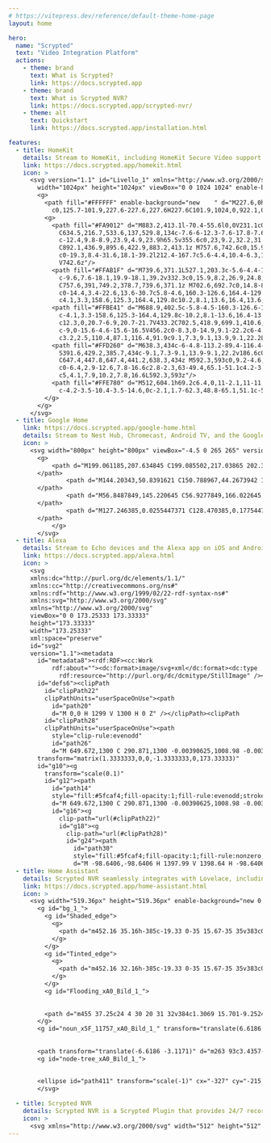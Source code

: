 ```yaml
---
# https://vitepress.dev/reference/default-theme-home-page
layout: home

hero:
  name: "Scrypted"
  text: "Video Integration Platform"
  actions:
    - theme: brand
      text: What is Scrypted?
      link: https://docs.scrypted.app
    - theme: brand
      text: What is Scrypted NVR?
      link: https://docs.scrypted.app/scrypted-nvr/
    - theme: alt
      text: Quickstart
      link: https://docs.scrypted.app/installation.html

features:
  - title: HomeKit
    details: Stream to HomeKit, including HomeKit Secure Video support for smart detections.
    link: https://docs.scrypted.app/homekit.html
    icon: >
      <svg version="1.1" id="Livello_1" xmlns="http://www.w3.org/2000/svg" xmlns:xlink="http://www.w3.org/1999/xlink" x="0px" y="0px"
        width="1024px" height="1024px" viewBox="0 0 1024 1024" enable-background="new 0 0 1024 1024" xml:space="preserve">
        <g>
          <path fill="#FFFFFF" enable-background="new    " d="M227.6,0h568.9C922.1,0,1024,101.9,1024,227.6v568.9
            c0,125.7-101.9,227.6-227.6,227.6H227.6C101.9,1024,0,922.1,0,796.4V227.6C0,101.9,101.9,0,227.6,0z"/>
          <g>
            <path fill="#FA9012" d="M883.2,413.1l-70.4-55.6l0,0V231.1c0-8.6-3.4-11-9.5-11h-64.4c-7,0-11.3,1.4-11.3,11v59.1l0,0
              C634.5,216.7,533.6,137,529.8,134c-7.6-6-12.3-7.6-17.8-7.6c-5.4,0-10.1,1.6-17.8,7.6c-7.6,6-343.2,271.1-353.4,279.1
              c-12.4,9.8-8.9,23.9,4.9,23.9h65.5v355.6c0,23,9.2,32.2,31.1,32.2h539.4c21.9,0,31.1-9.2,31.1-32.2V436.9h65.5
              C892.1,436.9,895.6,422.9,883.2,413.1z M757.6,742.6c0,15.9-8.2,26.9-24.8,26.9H291.1c-16.6,0-24.8-11-24.8-26.9V410.3
              c0-19.3,8.4-31.6,18.1-39.2l212.4-167.7c5.6-4.4,10.4-6.3,15.1-6.3s9.5,1.9,15.1,6.4l212.4,167.7c9.6,7.6,18.1,19.9,18.1,39.2
              V742.6z"/>
            <path fill="#FFAB1F" d="M739.6,371.1L527.1,203.3c-5.6-4.4-10.6-6.3-15.1-6.3c-4.6,0-9.5,1.9-15.1,6.4L284.4,371.1
              c-9.6,7.6-18.1,19.9-18.1,39.2v332.3c0,15.9,8.2,26.9,24.8,26.9h441.7c16.6,0,24.8-11,24.8-26.9V410.3
              C757.6,391,749.2,378.7,739.6,371.1z M702.6,692.7c0,14.8-8.4,21.7-20.7,21.7H342.2c-12.3,0-20.7-6.9-20.7-21.7V433.2
              c0-14.4,3.4-22.6,13.6-30.7c5.8-4.6,160.3-126.6,164.4-129.8c4.1-3.3,8.5-4.9,12.5-4.9c4,0,8.4,1.7,12.5,4.9
              c4.1,3.3,158.6,125.3,164.4,129.8c10.2,8.1,13.6,16.4,13.6,30.7L702.6,692.7z"/>
            <path fill="#FFBE41" d="M688.9,402.5c-5.8-4.5-160.3-126.6-164.4-129.8c-4.1-3.3-8.5-4.9-12.5-4.9c-4,0-8.4,1.7-12.5,4.9
              c-4.1,3.3-158.6,125.3-164.4,129.8c-10.2,8.1-13.6,16.4-13.6,30.7v259.5c0,14.8,8.4,21.7,20.7,21.7h339.7
              c12.3,0,20.7-6.9,20.7-21.7V433.2C702.5,418.9,699.1,410.6,688.9,402.5z M647.4,642.8c0,11.9-6.6,16.5-15.6,16.5H392.2
              c-9,0-15.6-4.6-15.6-16.5V456.2c0-8.3,0-14.9,9.1-22.2c6-4.8,113.2-89.4,116.4-91.9s6.4-3.8,9.9-3.8c3.6,0.1,7.1,1.5,9.9,3.8
              c3.2,2.5,110.4,87.1,116.4,91.9c9.1,7.3,9.1,13.9,9.1,22.2L647.4,642.8z"/>
            <path fill="#FFD260" d="M638.3,434c-6-4.8-113.2-89.4-116.4-91.9c-2.8-2.4-6.3-3.7-9.9-3.8c-3.5,0-6.7,1.3-9.9,3.8
              S391.6,429.2,385.7,434c-9.1,7.3-9.1,13.9-9.1,22.2v186.6c0,11.9,6.6,16.5,15.6,16.5h239.5c9,0,15.6-4.6,15.6-16.5V456.2
              C647.4,447.8,647.4,441.2,638.3,434z M592.3,593c0,9.2-4.6,11.2-11,11.2H442.8c-6.4,0-11-2.1-11-11.2V479.1
              c0-6.4,2.9-12.6,7.8-16.6c2.8-2.3,63-49.4,65.1-51.1c4.2-3.5,10.4-3.5,14.6,0c2.2,1.7,62.3,48.8,65.1,51.1
              c5,4.1,7.9,10.2,7.8,16.6L592.3,593z"/>
            <path fill="#FFE780" d="M512,604.1h69.2c6.4,0,11-2.1,11-11.2V479.1c0-6.4-2.9-12.6-7.8-16.6c-2.8-2.3-63-49.4-65.1-51.1
              c-4.2-3.5-10.4-3.5-14.6,0c-2.1,1.7-62.3,48.8-65.1,51.1c-5,4.1-7.9,10.2-7.8,16.6v113.8c0,9.2,4.6,11.2,11,11.2L512,604.1z"/>
          </g>
        </g>
      </svg>
  - title: Google Home
    link: https://docs.scrypted.app/google-home.html
    details: Stream to Nest Hub, Chromecast, Android TV, and the Google Home Android app. (iOS not supported)
    icon: >
      <svg width="800px" height="800px" viewBox="-4.5 0 265 265" version="1.1" xmlns="http://www.w3.org/2000/svg" xmlns:xlink="http://www.w3.org/1999/xlink" preserveAspectRatio="xMidYMid">
        <g>
            <path d="M199.061185,207.634845 C199.085502,217.03865 202.381002,226.654917 202.377398,236.058845 C202.373721,245.604163 199.070969,254.937147 199.100185,264.482845 C151.689185,264.475845 104.277185,264.482845 56.8671849,264.478845 C56.8899646,255.095091 52.4489679,245.441856 52.4451431,236.058845 C52.4415107,226.494356 56.8750029,217.200091 56.8941849,207.634845 C104.284185,207.649845 151.671185,207.638845 199.061185,207.634845 Z" fill="#3BAB59">
        </path>
                <path d="M144.20343,50.8391621 C150.788967,44.2673942 161.302534,40.8049071 167.812585,34.1582447 C194.787585,61.2992447 221.876585,88.3342447 248.915585,115.419245 C251.351585,117.927245 254.321585,120.235245 255.272585,123.774245 C256.201585,126.077245 255.917585,128.586245 255.959585,131.007245 C255.963585,170.664245 255.955585,210.317245 255.965585,249.970245 C256.564585,257.795245 249.104585,265.104245 241.313585,264.482245 C227.241585,264.482245 213.172585,264.486245 199.099585,264.482245 C199.042585,245.533245 199.110585,226.584245 199.061585,207.635245 C199.095585,186.802245 199.076585,165.973245 199.069585,145.144245 C181.506585,127.609245 163.981585,110.034245 146.430585,92.4912447 C140.307585,86.3152447 134.089585,80.2292447 128.023585,74.0002447 C131.349585,70.8172447 140.762034,54.2733623 144.20343,50.8391621 Z" fill="#4586F7">
        </path>
                <path d="M56.8487849,145.220645 C56.9277849,166.022645 56.8407849,186.829645 56.8937849,207.634645 C56.8557849,226.583645 56.9127849,245.529645 56.8677849,264.478645 C42.0597849,264.471645 27.2517849,264.482645 12.4437849,264.471645 C6.25978491,263.694645 0.814784906,258.488645 0.0267849064,252.254645 C-0.0222150936,235.534645 0.0117849064,218.812645 0.0157849064,202.094645 C9.88278491,192.319645 16.0386327,179.624241 25.8716327,169.814241 C34.9806327,160.667241 47.7817849,154.409645 56.8487849,145.220645 Z" fill="#FDC00D">
        </path>
                <path d="M127.246385,0.0255447371 C128.470385,0.177544737 129.925385,-0.304455263 131.013385,0.381544737 C133.968385,0.957544737 136.559385,2.66654474 138.637385,4.79954474 C147.465385,13.6475447 156.301385,22.4875447 165.138385,31.3275447 C166.024385,32.2745447 167.058385,33.0895447 167.812385,34.1575447 C157.900385,44.2785447 147.802385,54.2135447 137.818385,64.2625447 C134.544385,67.4985447 131.349385,70.8175447 128.023385,74.0005447 C123.635385,78.1345447 119.482385,82.5105447 115.185385,86.7395447 C95.7473849,106.241545 76.2413849,125.672545 56.8483849,145.220545 C47.7813849,154.409545 38.6043849,163.495545 29.4943849,172.642545 C19.6623849,182.452545 9.88238491,192.319545 0.0153849064,202.094545 C-0.0186150936,180.660545 0.0153849064,159.224545 0.00838490642,137.793545 C0.0313849064,133.747545 -0.0566150936,129.700545 0.0833849064,125.657545 C0.0423849064,124.838545 0.659384906,124.190545 0.621384906,123.372545 C1.19438491,122.410545 1.70538491,121.409545 2.26238491,120.439545 C3.66438491,118.575545 5.40738491,117.014545 7.03338491,115.351545 C43.8143849,78.4945447 80.6063849,41.6455447 117.398385,4.79554474 C118.903385,3.21554474 120.626385,1.77954474 122.722385,1.06354474 C124.192385,0.571544737 125.647385,-0.144455263 127.246385,0.0255447371 Z" fill="#EC5043">
        </path>
            </g>
        </svg>                                                                                                                                                                                                      
  - title: Alexa
    details: Stream to Echo devices and the Alexa app on iOS and Android.
    link: https://docs.scrypted.app/alexa.html
    icon: >
      <svg
      xmlns:dc="http://purl.org/dc/elements/1.1/"
      xmlns:cc="http://creativecommons.org/ns#"
      xmlns:rdf="http://www.w3.org/1999/02/22-rdf-syntax-ns#"
      xmlns:svg="http://www.w3.org/2000/svg"
      xmlns="http://www.w3.org/2000/svg"
      viewBox="0 0 173.25333 173.33333"
      height="173.33333"
      width="173.25333"
      xml:space="preserve"
      id="svg2"
      version="1.1"><metadata
        id="metadata8"><rdf:RDF><cc:Work
            rdf:about=""><dc:format>image/svg+xml</dc:format><dc:type
              rdf:resource="http://purl.org/dc/dcmitype/StillImage" /></cc:Work></rdf:RDF></metadata><defs
        id="defs6"><clipPath
          id="clipPath22"
          clipPathUnits="userSpaceOnUse"><path
            id="path20"
            d="M 0,0 H 1299 V 1300 H 0 Z" /></clipPath><clipPath
          id="clipPath28"
          clipPathUnits="userSpaceOnUse"><path
            style="clip-rule:evenodd"
            id="path26"
            d="M 649.672,1300 C 290.871,1300 -0.00390625,1008.98 -0.00390625,650 -0.00390625,320.398 245.207,48.1289 563.055,5.76172 V 136.738 c 0,36.934 -23.282,70.133 -58.274,81.871 -183.39,61.629 -314.582,237.016 -309.754,442.352 5.883,249.992 209.418,446.539 459.336,444.019 249.004,-2.52 450.087,-205.257 450.087,-454.98 0,-5.691 -0.14,-11.355 -0.35,-16.992 -0.05,-1.262 -0.09,-2.528 -0.14,-3.797 -0.24,-5.234 -0.56,-10.461 -0.97,-15.656 -0.13,-1.653 -0.29,-3.301 -0.44,-4.942 -0.32,-3.633 -0.69,-7.226 -1.1,-10.82 -0.46,-4.094 -0.99,-8.145 -1.56,-12.188 -0.25,-1.843 -0.5,-3.691 -0.78,-5.527 C 1043.43,213.121 565.727,6.87109 563.109,5.75 591.434,1.98047 620.324,0 649.672,0 c 358.808,0 649.678,291.012 649.678,650 0,358.98 -290.87,650 -649.678,650" /></clipPath></defs><g
        transform="matrix(1.3333333,0,0,-1.3333333,0,173.33333)"
        id="g10"><g
          transform="scale(0.1)"
          id="g12"><path
            id="path14"
            style="fill:#5fcaf4;fill-opacity:1;fill-rule:evenodd;stroke:none"
            d="M 649.672,1300 C 290.871,1300 -0.00390625,1008.98 -0.00390625,650 -0.00390625,320.398 245.207,48.1289 563.055,5.76172 V 136.738 c 0,36.934 -23.282,70.133 -58.274,81.871 -183.39,61.629 -314.582,237.016 -309.754,442.352 5.883,249.992 209.418,446.539 459.336,444.019 249.004,-2.52 450.087,-205.257 450.087,-454.98 0,-5.691 -0.14,-11.355 -0.35,-16.992 -0.05,-1.262 -0.09,-2.528 -0.14,-3.797 -0.24,-5.234 -0.56,-10.461 -0.97,-15.656 -0.13,-1.653 -0.29,-3.301 -0.44,-4.942 -0.32,-3.633 -0.69,-7.226 -1.1,-10.82 -0.46,-4.094 -0.99,-8.145 -1.56,-12.188 -0.25,-1.843 -0.5,-3.691 -0.78,-5.527 C 1043.43,213.121 565.727,6.87109 563.109,5.75 591.434,1.98047 620.324,0 649.672,0 c 358.808,0 649.678,291.012 649.678,650 0,358.98 -290.87,650 -649.678,650" /><g
            id="g16"><g
              clip-path="url(#clipPath22)"
              id="g18"><g
                clip-path="url(#clipPath28)"
                id="g24"><path
                  id="path30"
                  style="fill:#5fcaf4;fill-opacity:1;fill-rule:nonzero;stroke:none"
                  d="M -98.6406,-98.6406 H 1397.99 V 1398.64 H -98.6406 V -98.6406" /></g></g></g></g></g></svg>
  - title: Home Assistant
    details: Scrypted NVR seamlessly integrates with Lovelace, including custom low latency cards.
    link: https://docs.scrypted.app/home-assistant.html
    icon: >
      <svg width="519.36px" height="519.36px" enable-background="new 0 0 519.36 519.36" version="1.1" viewBox="0 0 519.36 519.36" xml:space="preserve" xmlns="http://www.w3.org/2000/svg" xmlns:xlink="http://www.w3.org/1999/xlink"><defs><filter id="filter2160" x="-.019466" y="-.022154" width="1.0552" height="1.0628" color-interpolation-filters="sRGB"><feFlood flood-color="rgb(0,0,0)" flood-opacity=".49804" result="flood"/><feComposite in="flood" in2="SourceGraphic" operator="in" result="composite1"/><feGaussianBlur in="composite1" result="blur" stdDeviation="3"/><feOffset dx="6" dy="6" result="offset"/><feComposite in="SourceGraphic" in2="offset" result="composite2"/></filter></defs>
        <g id="bg_1_">
          <g id="Shaded_edge">
            <g>
              <path d="m452.16 35.16h-385c-19.33 0-35 15.67-35 35v383c0 19.329 15.67 35 35 35h385c19.33 0 35-15.671 35-35v-383c1e-3 -19.33-15.669-35-34.999-35z" clip-rule="evenodd" fill="#33a9de" fill-rule="evenodd"/>
            </g>
          </g>
          <g id="Tinted_edge">
            <g>
              <path d="m452.16 32.16h-385c-19.33 0-35 15.67-35 35v383c0 19.329 15.67 35 35 35h385c19.33 0 35-15.671 35-35v-383c1e-3 -19.33-15.669-35-34.999-35z" clip-rule="evenodd" fill="#76d4ff" fill-rule="evenodd"/>
            </g>
          </g>
          <g id="Flooding_xA0_Bild_1_">
            
              
          <path d="m455 37.25c24 4 30 20 31 32v384c1.3069 15.701-9.2524 26.66-32 32.75l-390.5 0.25c-17.413-2.993-28.699-12.728-32-31.25l-0.5-385.75c4.2867-22.602 16.761-30.276 32.5-32.5z" fill="#3eb7ed"/></g>
        </g>
        <g id="noun_x5F_11757_xA0_Bild_1_" transform="translate(6.6186 3.1171)" stroke="#ed7e3e">
          
            
        <path transform="translate(-6.6186 -3.1171)" d="m263 93c3.4357-2.7981 6.7593-2.5325 10 0l91 90 0.25-17.25c1.0811-2.4017 2.9832-3.9993 5.75-4.75h32c2.3228 0.75678 4.022 2.4135 5.25 4.75l-0.25 61.25 42 41.5c7.5024 7.8192 2.84 10.395-1 13.5h-40v126c0.67092 2.1706-1.344 6.502-6 8h-268c-5.319-1.088-6.3833-6.3135-6.25-9.5l0.25-124.5h-39c-7.4847-0.75528-6.1073-6.2061-5-11 59.677-59.99 119.34-118 179-178z" fill="#fff" filter="url(#filter2160)" stroke="none"/></g>
        <g id="node-tree_xA0_Bild_1_">
          
            
        <ellipse id="path411" transform="scale(-1)" cx="-327" cy="-215.04" rx="8.9864" ry="8.9604" fill="none" stroke="#3eb7ed" stroke-linecap="square" stroke-width="7.879"/><use transform="translate(28 35)" xlink:href="#path411"/><use transform="translate(-29 35)" xlink:href="#path411"/><use transform="translate(-34.014 80.96)" xlink:href="#path411"/><use transform="translate(27.986 120.96)" xlink:href="#path411"/><use transform="translate(5 168)" xlink:href="#path411"/><use transform="translate(-95 126)" xlink:href="#path411"/><use transform="translate(-143 120)" xlink:href="#path411"/><use transform="translate(-135 165.92)" xlink:href="#path411"/><use transform="translate(-148.01 72.96)" xlink:href="#path411"/><use transform="translate(-108.01 32.96)" xlink:href="#path411"/><use transform="translate(-143 -2)" xlink:href="#path411"/><use transform="translate(-94.014 -21.04)" xlink:href="#path411"/><use transform="translate(-36.014 -21.04)" xlink:href="#path411"/><path d="m220 259v29.5l-29.5 0.5m69.5 39-75-73-1-31m122 34 20.5 20 21.5-20m-3 79h-50m-2-32 1 30h-1v0l3-1m-32 32 63-62-1-78m-94 126v26m-40-36 38 38m-26 2h28l25 24m9.5 0.5 25.5-24.5h30m-60-161v187m-21-207c22 21 21 22 21 22l21.5-22" fill="none" stroke="#3eb7ed" stroke-linecap="square" stroke-width="9.196"/></g>
        </svg>

  - title: Scrypted NVR
    details: Scrypted NVR is a Scrypted Plugin that provides 24/7 recording and smart detections, with accompanying mobile and desktop applications.
    icon: >
      <svg xmlns="http://www.w3.org/2000/svg" width="512" height="512" viewBox="0 0 512 512"><rect width="512" height="512" style="fill: #6200EA;"></rect><path style="fill: white;" d="M184 24c0-13.3-10.7-24-24-24s-24 10.7-24 24l0 40-8 0c-35.3 0-64 28.7-64 64l0 8-40 0c-13.3 0-24 10.7-24 24s10.7 24 24 24l40 0 0 48-40 0c-13.3 0-24 10.7-24 24s10.7 24 24 24l40 0 0 48-40 0c-13.3 0-24 10.7-24 24s10.7 24 24 24l40 0 0 8c0 35.3 28.7 64 64 64l8 0 0 40c0 13.3 10.7 24 24 24s24-10.7 24-24l0-40 48 0 0 40c0 13.3 10.7 24 24 24s24-10.7 24-24l0-40 48 0 0 40c0 13.3 10.7 24 24 24s24-10.7 24-24l0-40 8 0c35.3 0 64-28.7 64-64l0-8 40 0c13.3 0 24-10.7 24-24s-10.7-24-24-24l-40 0 0-48 40 0c13.3 0 24-10.7 24-24s-10.7-24-24-24l-40 0 0-48 40 0c13.3 0 24-10.7 24-24s-10.7-24-24-24l-40 0 0-8c0-35.3-28.7-64-64-64l-8 0 0-40c0-13.3-10.7-24-24-24s-24 10.7-24 24l0 40-48 0 0-40c0-13.3-10.7-24-24-24s-24 10.7-24 24l0 40-48 0 0-40zM400 128l0 256c0 8.8-7.2 16-16 16l-256 0c-8.8 0-16-7.2-16-16l0-256c0-8.8 7.2-16 16-16l256 0c8.8 0 16 7.2 16 16zM192 160c-17.7 0-32 14.3-32 32l0 128c0 17.7 14.3 32 32 32l128 0c17.7 0 32-14.3 32-32l0-128c0-17.7-14.3-32-32-32l-128 0zm16 48l96 0 0 96-96 0 0-96z"/></svg>
---
```

